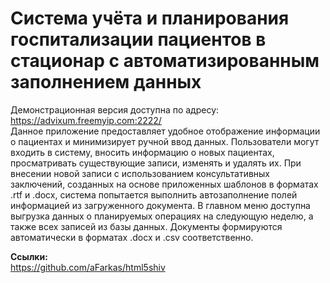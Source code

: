 # Система учёта и планирования госпитализации пациентов в стационар с автоматизированным заполнением данных
Демонстрационная версия доступна по адресу: https://advixum.freemyip.com:2222/  <br>
Данное приложение предоставляет удобное отображение информации о пациентах и минимизирует ручной ввод данных. Пользователи могут входить в систему, вносить информацию о новых пациентах, просматривать существующие записи, изменять и удалять их. При внесении новой записи с использованием консультативных заключений, созданных на основе приложенных шаблонов в форматах .rtf и .docx, система попытается выполнить автозаполнение полей информацией из загруженного документа. В главном меню доступна выгрузка данных о планируемых операциях на следующую неделю, а также всех записей из базы данных. Документы формируются автоматически в форматах .docx и .csv соответственно.

**Ссылки:** <br>
https://github.com/aFarkas/html5shiv
